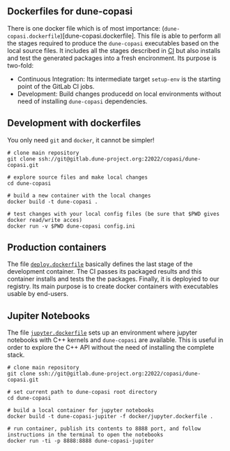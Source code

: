 ## Dockerfiles for dune-copasi

There is one docker file which is of most importance:
(`dune-copasi.dockerfile`)[dune-copasi.dockerfile]. This file is able to
perform all the stages required to produce the `dune-copasi` executables
based on the local source files. It includes all the stages described in
[CI](../.ci) but also installs and test the generated packages into a fresh
encironment. Its purpose is two-fold:

* Continuous Integration: Its intermediate target `setup-env` is the starting point of the GitLab CI jobs.
* Development: Build changes producedd on local environments without need of installing `dune-copasi` dependencies.

## Development with dockerfiles

You only need `git` and `docker`, it cannot be simpler!

```
# clone main repository
git clone ssh://git@gitlab.dune-project.org:22022/copasi/dune-copasi.git

# explore source files and make local changes
cd dune-copasi

# build a new container with the local changes
docker build -t dune-copasi .

# test changes with your local config files (be sure that $PWD gives docker read/write acces)
docker run -v $PWD dune-copasi config.ini
```

## Production containers

The file [`deploy.dockerfile`](deploy.dockerfile) basically defines the last stage
of the development container. The CI passes its packaged results and this container
installs and tests the the packages. Finally, it is deployied to our registry. Its
main purpose is to create docker containers with executables usable by end-users.

## Jupiter Notebooks

The file [`jupyter.dockerfile`](jupyter.dockerfile) sets up an environment where
jupyter notebooks with C++ kernels and `dune-copasi` are available. This is
useful in order to explore the C++ API without the need of installing the
complete stack.

```
# clone main repository
git clone ssh://git@gitlab.dune-project.org:22022/copasi/dune-copasi.git

# set current path to dune-copasi root directory
cd dune-copasi

# build a local container for jupyter notebooks
docker build -t dune-copasi-jupiter -f docker/jupyter.dockerfile .

# run container, publish its contents to 8888 port, and follow instructions in the terminal to open the notebooks
docker run -ti -p 8888:8888 dune-copasi-jupiter
```
